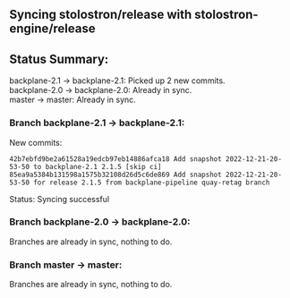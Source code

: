 ## Syncing stolostron/release with stolostron-engine/release

## Status Summary:

backplane-2.1 -> backplane-2.1: Picked up 2 new commits.  
backplane-2.0 -> backplane-2.0: Already in sync.  
master -> master: Already in sync.  

### Branch backplane-2.1 -> backplane-2.1:

New commits:

```
42b7ebfd9be2a61528a19edcb97eb14886afca18 Add snapshot 2022-12-21-20-53-50 to backplane-2.1 2.1.5 [skip ci]
85ea9a5384b131598a1575b32108d26d5c6de869 Add snapshot 2022-12-21-20-53-50 for release 2.1.5 from backplane-pipeline quay-retag branch
```

Status: Syncing successful

### Branch backplane-2.0 -> backplane-2.0:

Branches are already in sync, nothing to do.

### Branch master -> master:

Branches are already in sync, nothing to do.
